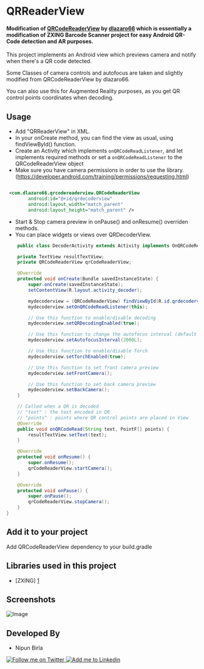 QRReaderView
===

#### Modification of <a href="https://github.com/dlazaro66/QRCodeReaderView">QRCodeReaderView</a> by <a href="https://github.com/dlazaro66">dlazaro66</a> which is essentially a modification of  ZXING Barcode Scanner project for easy Android QR-Code detection and AR purposes. ####

This project implements an Android view which previews camera and notify when there's a QR code detected.

Some Classes of camera controls and autofocus are taken and slightly modified from QRCodeReaderView by dlazaro66.

You can also use this for Augmented Reality purposes, as you get QR control points coordinates when decoding.

Usage
-----
<!--
Add dependency in your build.gradle(app)

    dependencies {
        compile 'com.github.nipun-birla:Swipe3DRotateView:0.0.1'
    }
-->
- Add "QRReaderView" in XML.
- In your onCreate method, you can find the view as usual, using findViewById() function.
- Create an Activity which implements `onQRCodeReadListener`, and let implements required methods or set a `onQRCodeReadListener` to the QRCodeReaderView object
- Make sure you have camera permissions in order to use the library. (https://developer.android.com/training/permissions/requesting.html)

```xml

 <com.dlazaro66.qrcodereaderview.QRCodeReaderView
        android:id="@+id/qrdecoderview"
        android:layout_width="match_parent"
        android:layout_height="match_parent" />

```

- Start & Stop camera preview in onPause() and onResume() overriden methods.
- You can place widgets or views over QRDecoderView.

```java
	public class DecoderActivity extends Activity implements OnQRCodeReadListener {

    private TextView resultTextView;
	private QRCodeReaderView qrCodeReaderView;

	@Override
    protected void onCreate(Bundle savedInstanceState) {
        super.onCreate(savedInstanceState);
        setContentView(R.layout.activity_decoder);

        mydecoderview = (QRCodeReaderView) findViewById(R.id.qrdecoderview);
        mydecoderview.setOnQRCodeReadListener(this);

    	// Use this function to enable/disable decoding
        mydecoderview.setQRDecodingEnabled(true);

        // Use this function to change the autofocus interval (default is 5 secs)
        mydecoderview.setAutofocusInterval(2000L);

        // Use this function to enable/disable Torch
        mydecoderview.setTorchEnabled(true);

        // Use this function to set front camera preview
        mydecoderview.setFrontCamera();

        // Use this function to set back camera preview
        mydecoderview.setBackCamera();
    }

    // Called when a QR is decoded
    // "text" : the text encoded in QR
    // "points" : points where QR control points are placed in View
	@Override
	public void onQRCodeRead(String text, PointF[] points) {
		resultTextView.setText(text);
	}

	@Override
	protected void onResume() {
		super.onResume();
		qrCodeReaderView.startCamera();
	}

	@Override
	protected void onPause() {
		super.onPause();
		qrCodeReaderView.stopCamera();
	}
}
```


Add it to your project
----------------------


Add QRCodeReaderView dependency to your build.gradle


Libraries used in this project
------------------------------

* [ZXING] [1]

Screenshots
-----------

![Image](../master/readme_images/app-example.gif?raw=true)


Developed By
------------

* Nipun Birla

<a href="https://twitter.com/_dlazaro">
  <img alt="Follow me on Twitter" src="../master/readme_images/logo-twitter.png?raw=true" />
</a>
<a href="https://es.linkedin.com/pub/david-lázaro-esparcia/49/4b3/342">
  <img alt="Add me to Linkedin" src="../master/readme_images/logo-linkedin.png?raw=true" />
</a>

[1]: https://github.com/zxing/zxing/
[2]: https://www.swapcard.com/